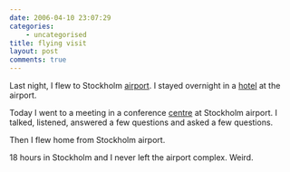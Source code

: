 ```yaml
---
date: 2006-04-10 23:07:29
categories:
    - uncategorised
title: flying visit
layout: post
comments: true
---
```

Last night, I flew to Stockholm
[airport](http://www.arlandaexpress.com/). I stayed overnight in a
[hotel](http://www.radissonsas.com/servlet/ContentServer?pagename=RadissonSAS/integration/hotelInfo&hotelCode=stozr&language=en&backURI=/reservation/rateSearch.do&origin=Rates%20And%20Availability)
at the airport.

Today I went to a meeting in a conference
[centre](http://www.primepoint.com/eng/) at Stockholm airport. I talked,
listened, answered a few questions and asked a few questions.

Then I flew home from Stockholm airport.

18 hours in Stockholm and I never left the airport complex. Weird.
